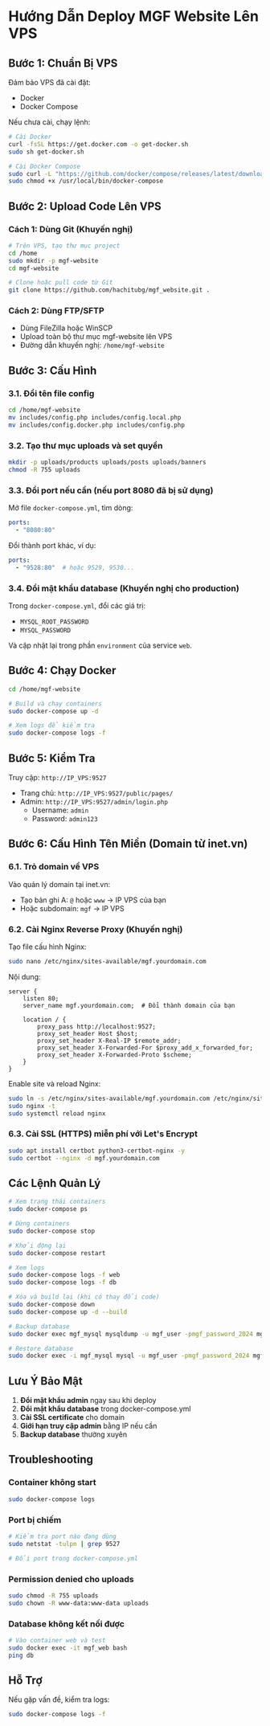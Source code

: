 # Hướng Dẫn Deploy MGF Website Lên VPS

## Bước 1: Chuẩn Bị VPS

Đảm bảo VPS đã cài đặt:
- Docker
- Docker Compose

Nếu chưa cài, chạy lệnh:
```bash
# Cài Docker
curl -fsSL https://get.docker.com -o get-docker.sh
sudo sh get-docker.sh

# Cài Docker Compose
sudo curl -L "https://github.com/docker/compose/releases/latest/download/docker-compose-$(uname -s)-$(uname -m)" -o /usr/local/bin/docker-compose
sudo chmod +x /usr/local/bin/docker-compose
```

## Bước 2: Upload Code Lên VPS

### Cách 1: Dùng Git (Khuyến nghị)
```bash
# Trên VPS, tạo thư mục project
cd /home
sudo mkdir -p mgf-website
cd mgf-website

# Clone hoặc pull code từ Git
git clone https://github.com/hachitubg/mgf_website.git .
```

### Cách 2: Dùng FTP/SFTP
- Dùng FileZilla hoặc WinSCP
- Upload toàn bộ thư mục mgf-website lên VPS
- Đường dẫn khuyến nghị: `/home/mgf-website`

## Bước 3: Cấu Hình

### 3.1. Đổi tên file config
```bash
cd /home/mgf-website
mv includes/config.php includes/config.local.php
mv includes/config.docker.php includes/config.php
```

### 3.2. Tạo thư mục uploads và set quyền
```bash
mkdir -p uploads/products uploads/posts uploads/banners
chmod -R 755 uploads
```

### 3.3. Đổi port nếu cần (nếu port 8080 đã bị sử dụng)
Mở file `docker-compose.yml`, tìm dòng:
```yaml
ports:
  - "8080:80"
```

Đổi thành port khác, ví dụ:
```yaml
ports:
  - "9528:80"  # hoặc 9529, 9530...
```

### 3.4. Đổi mật khẩu database (Khuyến nghị cho production)
Trong `docker-compose.yml`, đổi các giá trị:
- `MYSQL_ROOT_PASSWORD`
- `MYSQL_PASSWORD`

Và cập nhật lại trong phần `environment` của service `web`.

## Bước 4: Chạy Docker

```bash
cd /home/mgf-website

# Build và chạy containers
sudo docker-compose up -d

# Xem logs để kiểm tra
sudo docker-compose logs -f
```

## Bước 5: Kiểm Tra

Truy cập: `http://IP_VPS:9527`

- Trang chủ: `http://IP_VPS:9527/public/pages/`
- Admin: `http://IP_VPS:9527/admin/login.php`
  - Username: `admin`
  - Password: `admin123`

## Bước 6: Cấu Hình Tên Miền (Domain từ inet.vn)

### 6.1. Trỏ domain về VPS
Vào quản lý domain tại inet.vn:
- Tạo bản ghi A: `@` hoặc `www` -> IP VPS của bạn
- Hoặc subdomain: `mgf` -> IP VPS

### 6.2. Cài Nginx Reverse Proxy (Khuyến nghị)

Tạo file cấu hình Nginx:
```bash
sudo nano /etc/nginx/sites-available/mgf.yourdomain.com
```

Nội dung:
```nginx
server {
    listen 80;
    server_name mgf.yourdomain.com;  # Đổi thành domain của bạn

    location / {
        proxy_pass http://localhost:9527;
        proxy_set_header Host $host;
        proxy_set_header X-Real-IP $remote_addr;
        proxy_set_header X-Forwarded-For $proxy_add_x_forwarded_for;
        proxy_set_header X-Forwarded-Proto $scheme;
    }
}
```

Enable site và reload Nginx:
```bash
sudo ln -s /etc/nginx/sites-available/mgf.yourdomain.com /etc/nginx/sites-enabled/
sudo nginx -t
sudo systemctl reload nginx
```

### 6.3. Cài SSL (HTTPS) miễn phí với Let's Encrypt
```bash
sudo apt install certbot python3-certbot-nginx -y
sudo certbot --nginx -d mgf.yourdomain.com
```

## Các Lệnh Quản Lý

```bash
# Xem trạng thái containers
sudo docker-compose ps

# Dừng containers
sudo docker-compose stop

# Khởi động lại
sudo docker-compose restart

# Xem logs
sudo docker-compose logs -f web
sudo docker-compose logs -f db

# Xóa và build lại (khi có thay đổi code)
sudo docker-compose down
sudo docker-compose up -d --build

# Backup database
sudo docker exec mgf_mysql mysqldump -u mgf_user -pmgf_password_2024 mgf_website > backup.sql

# Restore database
sudo docker exec -i mgf_mysql mysql -u mgf_user -pmgf_password_2024 mgf_website < backup.sql
```

## Lưu Ý Bảo Mật

1. **Đổi mật khẩu admin** ngay sau khi deploy
2. **Đổi mật khẩu database** trong docker-compose.yml
3. **Cài SSL certificate** cho domain
4. **Giới hạn truy cập admin** bằng IP nếu cần
5. **Backup database** thường xuyên

## Troubleshooting

### Container không start
```bash
sudo docker-compose logs
```

### Port bị chiếm
```bash
# Kiểm tra port nào đang dùng
sudo netstat -tulpn | grep 9527

# Đổi port trong docker-compose.yml
```

### Permission denied cho uploads
```bash
sudo chmod -R 755 uploads
sudo chown -R www-data:www-data uploads
```

### Database không kết nối được
```bash
# Vào container web và test
sudo docker exec -it mgf_web bash
ping db
```

## Hỗ Trợ

Nếu gặp vấn đề, kiểm tra logs:
```bash
sudo docker-compose logs -f
```
